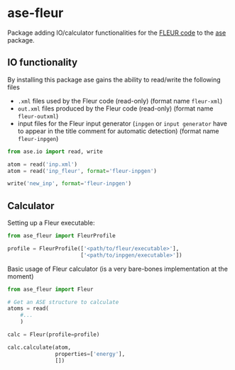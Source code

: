 # ase-fleur
Package adding IO/calculator functionalities for the [FLEUR code](https://www.flapw.de) to the [ase](https://www.pypi.org/project/ase) package.

## IO functionality

By installing this package ase gains the ability to read/write the following files

- ``.xml`` files used by the Fleur code (read-only) (format name ``fleur-xml``)
- ``out.xml`` files produced by the Fleur code (read-only) (format name ``fleur-outxml``)
- input files for the Fleur input generator (``inpgen`` or ``input generator`` have to appear in the title comment for automatic detection) (format name ``fleur-inpgen``)

```python
from ase.io import read, write

atom = read('inp.xml')
atom = read('inp_fleur', format='fleur-inpgen')

write('new_inp', format='fleur-inpgen')
```

## Calculator

Setting up a Fleur executable:
```python
from ase_fleur import FleurProfile

profile = FleurProfile(['<path/to/fleur/executable>'],
                       ['<path/to/inpgen/executable>'])
```

Basic usage of Fleur calculator (is a very bare-bones implementation at the moment)

```python
from ase_fleur import Fleur

# Get an ASE structure to calculate
atoms = read(
    #...
    )

calc = Fleur(profile=profile)

calc.calculate(atom,
               properties=['energy'],
               [])
```
